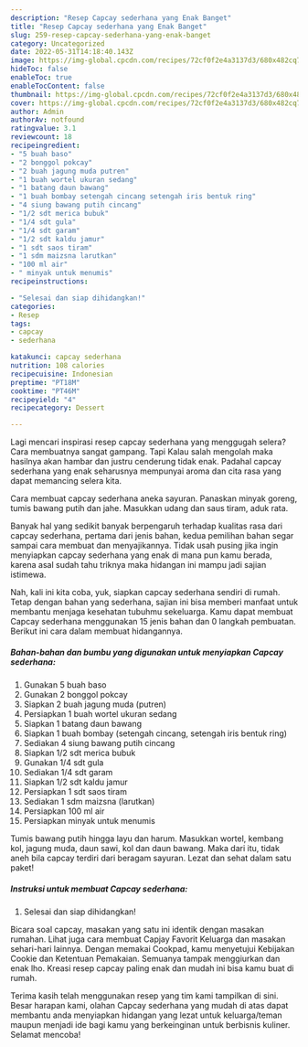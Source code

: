 ```yaml
---
description: "Resep Capcay sederhana yang Enak Banget"
title: "Resep Capcay sederhana yang Enak Banget"
slug: 259-resep-capcay-sederhana-yang-enak-banget
category: Uncategorized
date: 2022-05-31T14:18:40.143Z
image: https://img-global.cpcdn.com/recipes/72cf0f2e4a3137d3/680x482cq70/capcay-sederhana-foto-resep-utama.jpg
hideToc: false
enableToc: true
enableTocContent: false
thumbnail: https://img-global.cpcdn.com/recipes/72cf0f2e4a3137d3/680x482cq70/capcay-sederhana-foto-resep-utama.jpg
cover: https://img-global.cpcdn.com/recipes/72cf0f2e4a3137d3/680x482cq70/capcay-sederhana-foto-resep-utama.jpg
author: Admin
authorAv: notfound
ratingvalue: 3.1
reviewcount: 18
recipeingredient:
- "5 buah baso"
- "2 bonggol pokcay"
- "2 buah jagung muda putren"
- "1 buah wortel ukuran sedang"
- "1 batang daun bawang"
- "1 buah bombay setengah cincang setengah iris bentuk ring"
- "4 siung bawang putih cincang"
- "1/2 sdt merica bubuk"
- "1/4 sdt gula"
- "1/4 sdt garam"
- "1/2 sdt kaldu jamur"
- "1 sdt saos tiram"
- "1 sdm maizsna larutkan"
- "100 ml air"
- " minyak untuk menumis"
recipeinstructions:

- "Selesai dan siap dihidangkan!"
categories:
- Resep
tags:
- capcay
- sederhana

katakunci: capcay sederhana 
nutrition: 108 calories
recipecuisine: Indonesian
preptime: "PT18M"
cooktime: "PT46M"
recipeyield: "4"
recipecategory: Dessert

---
```



Lagi mencari inspirasi resep capcay sederhana yang menggugah selera? Cara membuatnya sangat gampang. Tapi Kalau salah mengolah maka hasilnya akan hambar dan justru cenderung tidak enak. Padahal capcay sederhana yang enak seharusnya mempunyai aroma dan cita rasa yang dapat memancing selera kita.


Cara membuat capcay sederhana aneka sayuran. Panaskan minyak goreng, tumis bawang putih dan jahe. Masukkan udang dan saus tiram, aduk rata.

Banyak hal yang sedikit banyak berpengaruh terhadap kualitas rasa dari capcay sederhana, pertama dari jenis bahan, kedua pemilihan bahan segar sampai cara membuat dan menyajikannya. Tidak usah pusing jika ingin menyiapkan capcay sederhana yang enak di mana pun kamu berada, karena asal sudah tahu triknya maka hidangan ini mampu jadi sajian istimewa.


Nah, kali ini kita coba, yuk, siapkan capcay sederhana sendiri di rumah. Tetap dengan bahan yang sederhana, sajian ini bisa memberi manfaat untuk membantu menjaga kesehatan tubuhmu sekeluarga. Kamu dapat membuat Capcay sederhana menggunakan 15 jenis bahan dan 0 langkah pembuatan. Berikut ini cara dalam membuat hidangannya.

<!--inarticleads1-->

##### Bahan-bahan dan bumbu yang digunakan untuk menyiapkan Capcay sederhana:

1. Gunakan 5 buah baso
1. Gunakan 2 bonggol pokcay
1. Siapkan 2 buah jagung muda (putren)
1. Persiapkan 1 buah wortel ukuran sedang
1. Siapkan 1 batang daun bawang
1. Siapkan 1 buah bombay (setengah cincang, setengah iris bentuk ring)
1. Sediakan 4 siung bawang putih cincang
1. Siapkan 1/2 sdt merica bubuk
1. Gunakan 1/4 sdt gula
1. Sediakan 1/4 sdt garam
1. Siapkan 1/2 sdt kaldu jamur
1. Persiapkan 1 sdt saos tiram
1. Sediakan 1 sdm maizsna (larutkan)
1. Persiapkan 100 ml air
1. Persiapkan  minyak untuk menumis


Tumis bawang putih hingga layu dan harum. Masukkan wortel, kembang kol, jagung muda, daun sawi, kol dan daun bawang. Maka dari itu, tidak aneh bila capcay terdiri dari beragam sayuran. Lezat dan sehat dalam satu paket! 

<!--inarticleads2-->

##### Instruksi untuk membuat Capcay sederhana:


1. Selesai dan siap dihidangkan!

Bicara soal capcay, masakan yang satu ini identik dengan masakan rumahan. Lihat juga cara membuat Capjay Favorit Keluarga dan masakan sehari-hari lainnya. Dengan memakai Cookpad, kamu menyetujui Kebijakan Cookie dan Ketentuan Pemakaian. Semuanya tampak menggiurkan dan enak lho. Kreasi resep capcay paling enak dan mudah ini bisa kamu buat di rumah. 

Terima kasih telah menggunakan resep yang tim kami tampilkan di sini. Besar harapan kami, olahan Capcay sederhana yang mudah di atas dapat membantu anda menyiapkan hidangan yang lezat untuk keluarga/teman maupun menjadi ide bagi kamu yang berkeinginan untuk berbisnis kuliner. Selamat mencoba!
